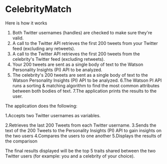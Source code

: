 # CelebrityMatch


Here is how it works
1. Both Twitter usernames (handles) are checked to make sure they're valid.
2. A call to the Twitter API retrieves the first 200 tweets from your Twitter feed (excluding any retweets).
3. A call to the Twitter API retrieves the first 200 tweets from the celebrity's Twitter feed (excluding retweets).
4. Your 200 tweets are sent as a single body of text to the Watson Personality Insights (PI) API to be analyzed.
5. The celebrity's 200 tweets are sent as a single body of text to the Watson Personality Insights (PI) API to be     analyzed.
6.The Watson PI API runs a sorting & matching algorithm to find the most common attributes between both bodies of text.
7.The application prints the results to the user.


The application does the following:

1.Accepts two Twitter usernames as variables.

2.Retrieves the last 200 Tweets from each Twitter username.
3.Sends the text of the 200 Tweets to the Personality Insights (PI) API  to gain insights on the two users
4.Compares the users to one another
5.Displays the results of the comparison

The final results displayed will be the top 5 traits shared between the two Twitter users (for example: you and a celebrity of your choice).
 
